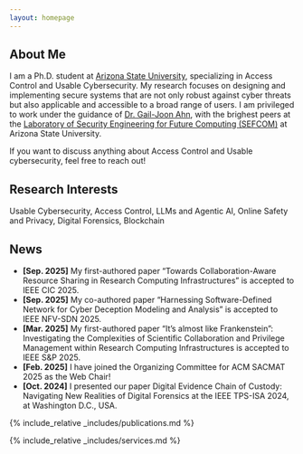 ```yaml
---
layout: homepage
---
```


## About Me

I am a Ph.D. student at [Arizona State University](https://www.asu.edu/), specializing in Access Control and Usable Cybersecurity. My research focuses on designing and implementing secure systems that are not only robust against cyber threats but also applicable and accessible to a broad range of users. I am privileged to work under the guidance of [Dr. Gail-Joon Ahn](https://faculty.engineering.asu.edu/gahn/), with the brighest peers at the [Laboratory of Security Engineering for Future Computing (SEFCOM)](https://sefcom.asu.edu/) at Arizona State University. 

If you want to discuss anything about Access Control and Usable cybersecurity, feel free to reach out!


## Research Interests

Usable Cybersecurity, Access Control, LLMs and Agentic AI, Online Safety and Privacy, Digital Forensics, Blockchain

## News

- **[Sep. 2025]** My first-authored paper “Towards Collaboration-Aware Resource Sharing in Research Computing Infrastructures” is accepted to IEEE CIC 2025.
- **[Sep. 2025]** My co-authored paper “Harnessing Software-Defined Network for Cyber Deception Modeling and Analysis” is accepted to IEEE NFV-SDN 2025.
- **[Mar. 2025]** My first-authored paper “It’s almost like Frankenstein”:  Investigating the Complexities of Scientific Collaboration and Privilege Management within Research Computing Infrastructures is accepted to IEEE S&P 2025.
- **[Feb. 2025]** I have joined the Organizing Committee for ACM SACMAT 2025 as the Web Chair!
- **[Oct. 2024]** I presented our paper Digital Evidence Chain of Custody: Navigating New Realities of Digital Forensics at the IEEE TPS-ISA 2024, at Washington D.C., USA.
<!-- - **[Mar. 2019]** Our paper about few-shot learning is accepted to CVPR 2019. -->

{% include_relative _includes/publications.md %}

{% include_relative _includes/services.md %}
